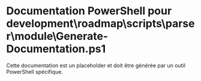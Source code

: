 # Documentation PowerShell pour development\roadmap\scripts\parser\module\Generate-Documentation.ps1

Cette documentation est un placeholder et doit être générée par un outil PowerShell spécifique.
